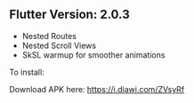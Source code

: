 
## Flutter Version: 2.0.3

- Nested Routes
- Nested Scroll Views
- SkSL warmup for smoother animations

To install:

Download APK here: https://i.diawi.com/ZVsyRf
